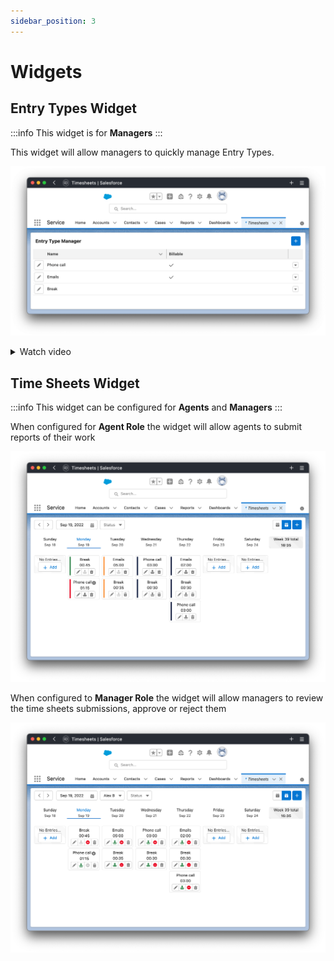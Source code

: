 ```yaml
---
sidebar_position: 3
---
```


# Widgets

## Entry Types Widget

:::info
This widget is for **Managers**
:::

This widget will allow managers to quickly manage Entry Types.

![Entry type widget](./img/entry-type-widget.png)

<details>
  <summary>Watch video</summary>

  <video width="640" controls preload autoplay>
    <source src="/video/entry-manager.mp4" />
  </video>

</details>

## Time Sheets Widget

:::info
This widget can be configured for **Agents** and **Managers**
:::

When configured for **Agent Role** the widget will allow agents to submit reports of their work

![Agent widget](./img/agent-widget.png)

When configured to **Manager Role** the widget will allow managers to review the time sheets submissions, approve or reject them

![Entry type widget](./img/manager-widget.png)
